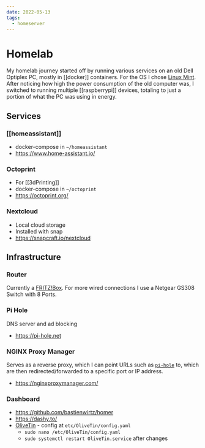 ```yaml
---
date: 2022-05-13
tags:
  - homeserver
---
```


# Homelab

My homelab journey started off by running various services on an old Dell Optiplex PC, mostly in [[docker]] containers. For the OS I chose [Linux Mint](https://www.linuxmint.com/).
After noticing how high the power consumption of the old computer was, I switched to running multiple [[raspberrypi]] devices, totaling to just a portion of what the PC was using in energy. 

## Services

### [[homeassistant]]

- docker-compose in `~/homeassistant`
- https://www.home-assistant.io/

### Octoprint

- For [[3dPrinting]]
- docker-compose in `~/octoprint`
- https://octoprint.org/

### Nextcloud

- Local cloud storage
- Installed with snap
- https://snapcraft.io/nextcloud

## Infrastructure

### Router

Currently a [FRITZ!Box](http://fritz.box/).
For more wired connections I use a Netgear GS308 Switch with 8 Ports.

### Pi Hole

DNS server and ad blocking

- https://pi-hole.net

### NGINX Proxy Manager
Serves as a reverse proxy, which I can point URLs such as [`pi-hole`](http://pi-hole) to, which are then redirected/forwarded to a specific port or IP address.

- https://nginxproxymanager.com/

### Dashboard

- https://github.com/bastienwirtz/homer
- https://dashy.to/
- [OliveTin](https://www.olivetin.app/) - config at `etc/OliveTin/config.yaml`
  - `sudo nano /etc/OliveTin/config.yaml`
  - `sudo systemctl restart OliveTin.service` after changes
